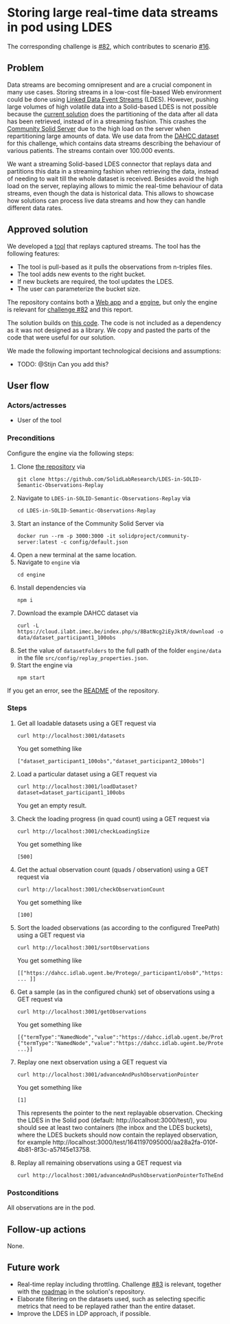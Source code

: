 # Storing large real-time data streams in pod using LDES

The corresponding challenge is [#82](https://github.com/SolidLabResearch/Challenges/issues/82),
which contributes to scenario [#16](https://github.com/SolidLabResearch/Challenges/issues/16).

## Problem
<!--
You can reuse the pitch of the challenge, but check if you need to make changes.
For example, it might happen that the approved solution does more than what the original pitch requested.
-->

Data streams are becoming omnipresent and 
are a crucial component in many use cases. 
Storing streams in a low-cost file-based Web environment could be done using 
[Linked Data Event Streams](https://semiceu.github.io/LinkedDataEventStreams/) (LDES). 
However, pushing large volumes of high volatile data into a Solid-based LDES is not possible because 
the [current solution](https://github.com/woutslabbinck/SolidEventSourcing) does the partitioning of the data 
after all data has been retrieved, 
instead of in a streaming fashion. 
This crashes the [Community Solid Server](https://github.com/CommunitySolidServer/CommunitySolidServer) 
due to the high load on the server 
when repartitioning large amounts of data.
We use data from the [DAHCC dataset](https://dahcc.idlab.ugent.be/) for this challenge,
which contains data streams describing the behaviour of various patients.
The streams contain over 100.000 events.

We want a streaming Solid-based LDES connector that replays data and 
partitions this data in a streaming fashion when retrieving the data, 
instead of needing to wait till the whole dataset is received.
Besides avoid the high load on the server,
replaying allows to mimic the real-time behaviour of data streams,
even though the data is historical data.
This allows to showcase how solutions can process live data streams and
how they can handle different data rates.

## Approved solution
<!--
Provide information about the approved solution:
names of tools/libraries created, repos, and so on.
-->

We developed a [tool](https://github.com/SolidLabResearch/LDES-in-SOLID-Semantic-Observations-Replay/) that
replays captured streams. 
The tool has the following features:

- The tool is pull-based as it pulls the observations from n-triples files.
- The tool adds new events to the right bucket.
- If new buckets are required, the tool updates the LDES.
- The user can parameterize the bucket size.

The repository contains both a [Web app](https://github.com/SolidLabResearch/LDES-in-SOLID-Semantic-Observations-Replay/tree/main/webapp) and
a [engine](https://github.com/SolidLabResearch/LDES-in-SOLID-Semantic-Observations-Replay/tree/main/engine), but
only the engine is relevant for [challenge #82](https://github.com/SolidLabResearch/Challenges/issues/82) and
this report.

The solution builds on [this code](https://github.com/woutslabbinck/SolidEventSourcing).
The code is not included as a dependency as it was not designed as a library.
We copy and pasted the parts of the code that were useful for our solution.

<!--
Provide a list of important technical decisions and assumptions.
-->

We made the following important technological decisions and assumptions:
- TODO: @Stijn Can you add this?

## User flow

<!--
Describe a concrete user flow with the approved solution.
Complete the following sections:
-->

### Actors/actresses

- User of the tool

### Preconditions

Configure the engine via the following steps:

1. Clone [the repository](https://github.com/SolidLabResearch/LDES-in-SOLID-Semantic-Observations-Replay) via
   ```shell
   git clone https://github.com/SolidLabResearch/LDES-in-SOLID-Semantic-Observations-Replay
   ```
2. Navigate to `LDES-in-SOLID-Semantic-Observations-Replay` via
   ```shell
   cd LDES-in-SOLID-Semantic-Observations-Replay
   ```
3. Start an instance of the Community Solid Server via
   ```shell
   docker run --rm -p 3000:3000 -it solidproject/community-server:latest -c config/default.json
   ```
4. Open a new terminal at the same location.
5. Navigate to `engine` via
   ```shell
   cd engine
   ```
6. Install dependencies via
   ```shell
   npm i
   ```
7. Download the example DAHCC dataset via 
   ```shell
   curl -L https://cloud.ilabt.imec.be/index.php/s/8BatNcg2iEyJktR/download -o data/dataset_participant1_100obs
   ```
8. Set the value of `datasetFolders` to the full path of the folder `engine/data` in the file `src/config/replay_properties.json`.
9. Start the engine via
   ```shell
   npm start
   ```

If you get an error, see the [README](https://github.com/SolidLabResearch/LDES-in-SOLID-Semantic-Observations-Replay#installation) of the repository.

### Steps

1. Get all loadable datasets using a GET request via
   ```shell
   curl http://localhost:3001/datasets
   ```
   You get something like
   ```shell
   ["dataset_participant1_100obs","dataset_participant2_100obs"]
   ```
2. Load a particular dataset using a GET request via
   ```shell
   curl http://localhost:3001/loadDataset?dataset=dataset_participant1_100obs
   ```
   You get an empty result.
3. Check the loading progress (in quad count) using a GET request via
   ```shell
   curl http://localhost:3001/checkLoadingSize
   ```
   You get something like
   ```shell
   [500]
   ```
4. Get the actual observation count (quads / observation) using a GET request via
   ```shell
   curl http://localhost:3001/checkObservationCount
   ```
   You get something like
   ```shell
   [100]
   ```
5. Sort the loaded observations (as according to the configured TreePath) using a GET request via
   ```shell
   curl http://localhost:3001/sortObservations
   ```
   You get something like
   ```shell
   [["https://dahcc.idlab.ugent.be/Protego/_participant1/obs0","https://dahcc.idlab.ugent.be/Protego/_participant1/obs1","https://dahcc.idlab.ugent.be/Protego/_participant1/obs2" ... ]]
   ```
6. Get a sample (as in the configured chunk) set of observations using a GET request via
   ```shell
   curl http://localhost:3001/getObservations
   ```
   You get something like
   ```shell
   [{"termType":"NamedNode","value":"https://dahcc.idlab.ugent.be/Protego/_participant1/obs0"},{"termType":"NamedNode","value":"https://dahcc.idlab.ugent.be/Protego/_participant1/obs1"} ...}]
   ```
7. Replay one next observation using a GET request via
   ```shell
   curl http://localhost:3001/advanceAndPushObservationPointer
   ```
   You get something like
   ```shell
   [1]
   ```
   This represents the pointer to the next replayable observation.
   Checking the LDES in the Solid pod (default: http://localhost:3000/test/),
   you should see at least two containers (the inbox and the LDES buckets),
   where the LDES buckets should now contain the replayed observation,
   for example http://localhost:3000/test/1641197095000/aa28a2fa-010f-4b81-8f3c-a57f45e13758.

8. Replay all remaining observations using a GET request via
   ```shell
   curl http://localhost:3001/advanceAndPushObservationPointerToTheEnd
   ```

### Postconditions

All observations are in the pod.

## Follow-up actions
<!--
List all concrete follow-up actions that someone has to do.
For example, adding helper code from the solution to Comunica.
-->

None.

## Future work
<!--
List ideas for future work.
These ideas don't have to be concrete.
You can create a new challenge/scenario for each idea.
-->

- Real-time replay including throttling. 
Challenge [#83](https://github.com/SolidLabResearch/Challenges/issues/83) is relevant,
together with the [roadmap](https://github.com/SolidLabResearch/LDES-in-SOLID-Semantic-Observations-Replay#roadmap)
in the solution's repository.
- Elaborate filtering on the datasets used, such as selecting specific metrics that need to be replayed rather than the entire dataset.
- Improve the LDES in LDP approach, if possible.


